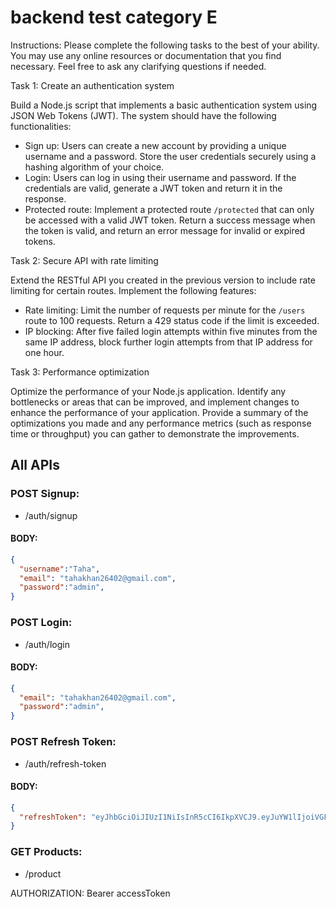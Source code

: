 # backend test category E
Instructions: Please complete the following tasks to the best of your ability. You may use any online resources or documentation that you find necessary. Feel free to ask any clarifying questions if needed.

Task 1: Create an authentication system

Build a Node.js script that implements a basic authentication system using JSON Web Tokens (JWT). The system should have the following functionalities:

-   Sign up: Users can create a new account by providing a unique username and a password. Store the user credentials securely using a hashing algorithm of your choice.
-   Login: Users can log in using their username and password. If the credentials are valid, generate a JWT token and return it in the response.
-   Protected route: Implement a protected route `/protected` that can only be accessed with a valid JWT token. Return a success message when the token is valid, and return an error message for invalid or expired tokens.

Task 2: Secure API with rate limiting

Extend the RESTful API you created in the previous version to include rate limiting for certain routes. Implement the following features:

-   Rate limiting: Limit the number of requests per minute for the `/users` route to 100 requests. Return a 429 status code if the limit is exceeded.
-   IP blocking: After five failed login attempts within five minutes from the same IP address, block further login attempts from that IP address for one hour.

Task 3: Performance optimization

Optimize the performance of your Node.js application. Identify any bottlenecks or areas that can be improved, and implement changes to enhance the performance of your application. Provide a summary of the optimizations you made and any performance metrics (such as response time or throughput) you can gather to demonstrate the improvements.

## All APIs

### POST Signup:
- /auth/signup

#### BODY:

```json
{
  "username":"Taha",
  "email": "tahakhan26402@gmail.com",
  "password":"admin",
}
```


### POST Login:
- /auth/login

#### BODY:

```json
{
  "email": "tahakhan26402@gmail.com",
  "password":"admin",
}
```


### POST Refresh Token:
- /auth/refresh-token

#### BODY:

```json
{
  "refreshToken": "eyJhbGciOiJIUzI1NiIsInR5cCI6IkpXVCJ9.eyJuYW1lIjoiVGFoYSIsImlhdCI6MTY4NjM0MTczMn0.epu62QGPhPk5fUyaBVxMJW-UGtC9U6MagLx9ECJXAek"
}
```


### GET Products:
- /product

AUTHORIZATION: Bearer accessToken
